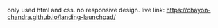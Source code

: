 only used html and css. no responsive design. live link: https://chayon-chandra.github.io/landing-launchpad/
